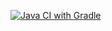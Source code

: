 [![Java CI with Gradle](https://github.com/stasechka11/postman/actions/workflows/gradle.yml/badge.svg)](https://github.com/stasechka11/postman/actions/workflows/gradle.yml)
